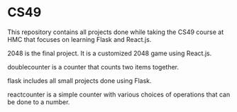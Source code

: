 # CS49

This repository contains all projects done while taking the CS49 course at HMC that focuses on learning Flask and React.js. 

2048 is the final project. It is a customized 2048 game using React.js.

doublecounter is a counter that counts two items together.

flask includes all small projects done using Flask.

reactcounter is a simple counter with various choices of operations that can be done to a number.